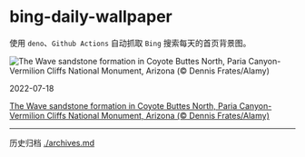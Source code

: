 # bing-daily-wallpaper

使用 `deno`、`Github Actions` 自动抓取 `Bing` 搜索每天的首页背景图。

<!-- BEGIN -->
<!--  Mon Jul 18 2022 01:48:42 GMT+0000 (Coordinated Universal Time) -->
  ![The Wave sandstone formation in Coyote Buttes North, Paria Canyon-Vermilion Cliffs National Monument, Arizona (© Dennis Frates/Alamy)](https://cn.bing.com/th?id=OHR.CoyoteButtes_EN-US2729289736_UHD.jpg&pid=hp&w=384&h=216&rs=1&c=4)

  2022-07-18

  [The Wave sandstone formation in Coyote Buttes North, Paria Canyon-Vermilion Cliffs National Monument, Arizona (© Dennis Frates/Alamy)](https://cn.bing.com/th?id=OHR.CoyoteButtes_EN-US2729289736_UHD.jpg)
<!-- END -->


---

历史归档 [./archives.md](./archives.md)
